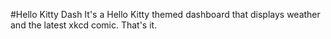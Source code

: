 #Hello Kitty Dash
It's a Hello Kitty themed dashboard that displays weather and the latest xkcd comic.
That's it.